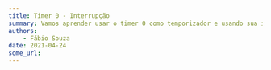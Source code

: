 ```yaml
---
title: Timer 0 - Interrupção
summary: Vamos aprender usar o timer 0 como temporizador e usando sua interrupção
authors:
    - Fábio Souza
date: 2021-04-24
some_url:
---
```

